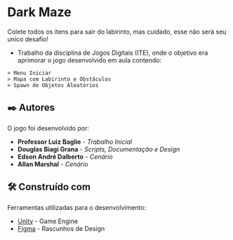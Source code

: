 # Dark Maze
Colete todos os itens para sair do labirinto, mas cuidado, esse não será seu unico desafio!

* Trabalho da disciplina de Jogos Digitais (ITE), onde o objetivo era aprimorar o jogo desenvolvido em aula contendo:
```
> Menu Iniciar
> Mapa com Labirinto e Obstáculos
> Spawn de Objetos Aleatórios
```

## ✒️ Autores

O jogo foi desenvolvido por:

* **Professor Luiz Baglie** - *Trabalho Inicial*
* **Douglas Biagi Grana** - *Scripts, Documentação e Design*
* **Edson André Dalberto** - *Cenário*
* **Allan Marshal** - *Cenário*

## 🛠️ Construído com

Ferramentas utilizadas para o desenvolvimento:

* [Unity](https://unity.com/) - Game Engine
* [Figma](https://www.figma.com/) - Rascunhos de Design
